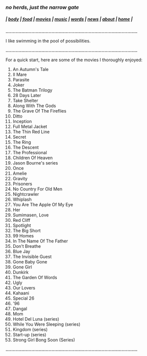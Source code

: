 ### _no herds, just the narrow gate_ 
##### |          [body](https://thenarrowgate.github.io/body)       |       [food](https://thenarrowgate.github.io/food)        |        [movies](https://thenarrowgate.github.io/movies)       |        [music](https://thenarrowgate.github.io/music)        |         [words](https://thenarrowgate.github.io/words)          |       [news](https://thenarrowgate.github.io/news)        |       [about](https://thenarrowgate.github.io/about)         |          [home](https://thenarrowgate.github.io/)          |

**............................................................................................**

I like swimming in the pool of possibilities.

**............................................................................................**

For a quick start, here are some of the movies I thoroughly enjoyed:

1. An Autumn's Tale
2. Il Mare
3. Parasite
4. Joker
5. The Batman Trilogy
6. 28 Days Later
7. Take Shelter
8. Along With The Gods
9. The Grave Of The Fireflies
10. Ditto
11. Inception
12. Full Metal Jacket
13. The Thin Red Line
14. Secret
15. The Ring
16. The Descent
17. The Professional
18. Children Of Heaven
19. Jason Bourne's series
20. Once
21. Amelie
22. Gravity
23. Prisoners
24. No Country For Old Men
25. Nightcrawler
26. Whiplash
27. You Are The Apple Of My Eye
28. Her
29. Sumimasen, Love
30. Red Cliff
31. Spotlight
32. The Big Short
33. 99 Homes
34. In The Name Of The Father
35. Don't Breathe
36. Blue Jay
37. The Invisible Guest
38. Gone Baby Gone
39. Gone Girl
40. Dunkirk
41. The Garden Of Words
42. Ugly
43. Our Lovers
44. Kahaani
45. Special 26
46. '96
47. Dangal
48. Mom
49. Hotel Del Luna (series)
50. While You Were Sleeping (series)
51. Kingdom (series)
52. Start-up (series)
53. Strong Girl Bong Soon (Series)

**............................................................................................**



